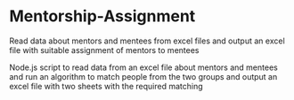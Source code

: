 # Mentorship-Assignment
Read data about mentors and mentees from excel files and output an excel file with suitable assignment of mentors to mentees

Node.js script to read data from an excel file about mentors and mentees and run an algorithm to match people from the two groups
and output an excel file with two sheets with the required matching
